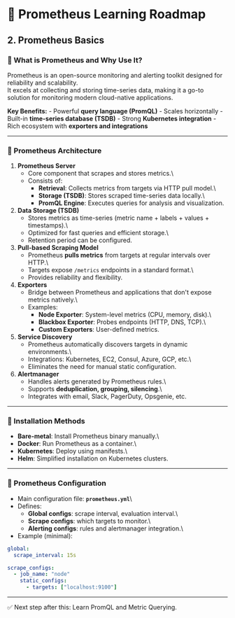 # 📍 Prometheus Learning Roadmap

## 2. Prometheus Basics

### 🔹 What is Prometheus and Why Use It?

Prometheus is an open-source monitoring and alerting toolkit designed
for reliability and scalability.\
It excels at collecting and storing time-series data, making it a go-to
solution for monitoring modern cloud-native applications.

**Key Benefits:** - Powerful **query language (PromQL)** - Scales
horizontally - Built-in **time-series database (TSDB)** - Strong
**Kubernetes integration** - Rich ecosystem with **exporters and
integrations**

------------------------------------------------------------------------

### 🔹 Prometheus Architecture

1.  **Prometheus Server**
    -   Core component that scrapes and stores metrics.\
    -   Consists of:
        -   **Retrieval**: Collects metrics from targets via HTTP pull
            model.\
        -   **Storage (TSDB)**: Stores scraped time-series data
            locally.\
        -   **PromQL Engine**: Executes queries for analysis and
            visualization.
2.  **Data Storage (TSDB)**
    -   Stores metrics as time-series (metric name + labels + values +
        timestamps).\
    -   Optimized for fast queries and efficient storage.\
    -   Retention period can be configured.
3.  **Pull-based Scraping Model**
    -   Prometheus **pulls metrics** from targets at regular intervals
        over HTTP.\
    -   Targets expose `/metrics` endpoints in a standard format.\
    -   Provides reliability and flexibility.
4.  **Exporters**
    -   Bridge between Prometheus and applications that don't expose
        metrics natively.\
    -   Examples:
        -   **Node Exporter**: System-level metrics (CPU, memory,
            disk).\
        -   **Blackbox Exporter**: Probes endpoints (HTTP, DNS, TCP).\
        -   **Custom Exporters**: User-defined metrics.
5.  **Service Discovery**
    -   Prometheus automatically discovers targets in dynamic
        environments.\
    -   Integrations: Kubernetes, EC2, Consul, Azure, GCP, etc.\
    -   Eliminates the need for manual static configuration.
6.  **Alertmanager**
    -   Handles alerts generated by Prometheus rules.\
    -   Supports **deduplication, grouping, silencing**.\
    -   Integrates with email, Slack, PagerDuty, Opsgenie, etc.

------------------------------------------------------------------------

### 🔹 Installation Methods

-   **Bare-metal**: Install Prometheus binary manually.\
-   **Docker**: Run Prometheus as a container.\
-   **Kubernetes**: Deploy using manifests.\
-   **Helm**: Simplified installation on Kubernetes clusters.

------------------------------------------------------------------------

### 🔹 Prometheus Configuration

-   Main configuration file: **`prometheus.yml`**\
-   Defines:
    -   **Global configs**: scrape interval, evaluation interval.\
    -   **Scrape configs**: which targets to monitor.\
    -   **Alerting configs**: rules and alertmanager integration.\
-   Example (minimal):

``` yaml
global:
  scrape_interval: 15s

scrape_configs:
  - job_name: "node"
    static_configs:
      - targets: ["localhost:9100"]
```

------------------------------------------------------------------------

✅ Next step after this: Learn PromQL and Metric Querying.

